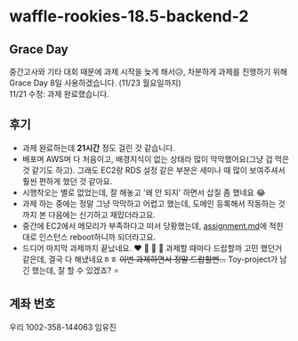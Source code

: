 # waffle-rookies-18.5-backend-2

## Grace Day
중간고사와 기타 대회 때문에 과제 시작을 늦게 해서:disappointed_relieved:, 차분하게 과제를 진행하기 위해 Grace Day 8일 사용하겠습니다. (11/23 월요일까지)   
11/21 수정: 과제 완료했습니다.

## 후기
- 과제 완료하는데 **21시간** 정도 걸린 것 같습니다.
- 배포며 AWS며 다 처음이고, 배경지식이 없는 상태라 많이 막막했어요(그냥 겁 먹은 것 같기도 하고). 그래도 EC2랑 RDS 설정 같은 부분은 세미나 때 많이 보여주셔서 훨씬 편하게 했던 것 같아요. 
- 시행착오는 별로 없었는데, 잘 해놓고 '왜 안 되지' 하면서 삽질 좀 했네요 :joy:
- 과제 하는 중에는 정말 그냥 막막하고 어렵고 했는데, 도메인 등록해서 작동하는 것까지 본 다음에는 신기하고 재밌더라고요.
- 중간에 EC2에서 메모리가 부족하다고 떠서 당황했는데, [assignment.md](https://github.com/wafflestudio/rookies/blob/master/backend/seminar4/assignment.md)에 적힌대로 인스턴스 reboot하니까 되더라고요.
- 드디어 마지막 과제까지 끝났네요. :heart: :yellow_heart: :blue_heart: :purple_heart: 과제할 때마다 드랍할까 고민 했던거 같은데, 결국 다 해냈네요ㅎㅎ ~~이번 과제하면서 정말 드랍할뻔...~~ Toy-project가 남긴 했는데, 잘 할 수 있겠죠? :star:

## 계좌 번호
우리 1002-358-144063 임유진
